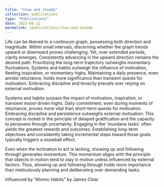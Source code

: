 ```yaml
---
title: "Slow and steady"
collection: publications
type: "Publications"
date: 2023-08-11
permalink: /publications/slow-and-steady
---
```


Life can be likened to a continuum graph, possessing both direction and magnitude. Within small intervals, discerning whether the graph trends upward or downward proves challenging. Yet, over extended periods, clarity emerges. Consistently advancing in the upward direction remains the desired path. Prioritizing the long-term trajectory outweighs momentary fluctuations. Systems and habits outweigh the influence of motivation, fleeting inspiration, or momentary highs. Maintaining a daily presence, even amidst reluctance, holds more significance than transient quests for motivation. Embracing discipline and tenacity prevails over relying on external motivation.

Systems and habits surpass the impact of motivation, inspiration, or transient mood-driven highs. Daily commitment, even during moments of reluctance, proves more vital than short-term quests for motivation. Embracing discipline and persistence outweighs external motivation. This concept is rooted in the principle of delayed gratification and the capacity to persevere through uncertainty. Engaging in the 'mundane tasks' often yields the greatest rewards and outcomes. Establishing long-term objectives and consistently taking incremental steps toward those goals typically triggers a snowball effect.

Even when the inclination to act is lacking, showing up and following through generates momentum. This momentum aligns with the principle that objects in motion tend to stay in motion unless influenced by external factors. Thus, showing up and following through holds more importance than meticulously planning and deliberating over demanding tasks.

Influenced by "Atomic Habits" by James Clear